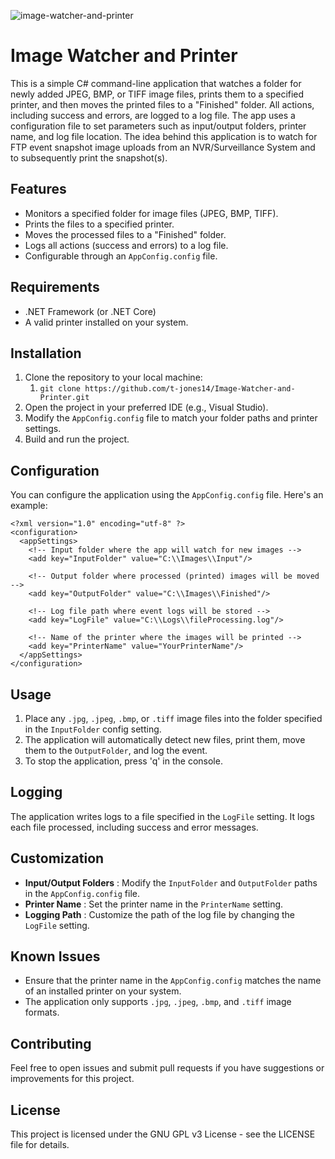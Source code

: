 ![image-watcher-and-printer](https://github.com/user-attachments/assets/ab9a693c-d500-4199-b55c-9d7a40788d66)

# Image Watcher and Printer

This is a simple C# command-line application that watches a folder for newly added JPEG, BMP, or TIFF image files, prints them to a specified printer, and then moves the printed files to a "Finished" folder. All actions, including success and errors, are logged to a log file. The app uses a configuration file to set parameters such as input/output folders, printer name, and log file location. The idea behind this application is to watch for FTP event snapshot image uploads from an NVR/Surveillance System and to subsequently print the snapshot(s).

## Features

- Monitors a specified folder for image files (JPEG, BMP, TIFF).
- Prints the files to a specified printer.
- Moves the processed files to a "Finished" folder.
- Logs all actions (success and errors) to a log file.
- Configurable through an `AppConfig.config` file.

## Requirements

- .NET Framework (or .NET Core)
- A valid printer installed on your system.

## Installation

1. Clone the repository to your local machine:
   1. `git clone https://github.com/t-jones14/Image-Watcher-and-Printer.git `
2. Open the project in your preferred IDE (e.g., Visual Studio).
3. Modify the `AppConfig.config` file to match your folder paths and printer settings.
4. Build and run the project.

## Configuration

You can configure the application using the `AppConfig.config` file. Here's an example:

```
<?xml version="1.0" encoding="utf-8" ?>
<configuration>
  <appSettings>
    <!-- Input folder where the app will watch for new images -->
    <add key="InputFolder" value="C:\\Images\\Input"/>

    <!-- Output folder where processed (printed) images will be moved -->
    <add key="OutputFolder" value="C:\\Images\\Finished"/>

    <!-- Log file path where event logs will be stored -->
    <add key="LogFile" value="C:\\Logs\\fileProcessing.log"/>

    <!-- Name of the printer where the images will be printed -->
    <add key="PrinterName" value="YourPrinterName"/>
  </appSettings>
</configuration>
```

## Usage

1. Place any `.jpg`, `.jpeg`, `.bmp`, or `.tiff` image files into the folder specified in the `InputFolder` config setting.
2. The application will automatically detect new files, print them, move them to the `OutputFolder`, and log the event.
3. To stop the application, press 'q' in the console.

## Logging

The application writes logs to a file specified in the `LogFile` setting. It logs each file processed, including success and error messages.

## Customization

* **Input/Output Folders** : Modify the `InputFolder` and `OutputFolder` paths in the `AppConfig.config` file.
* **Printer Name** : Set the printer name in the `PrinterName` setting.
* **Logging Path** : Customize the path of the log file by changing the `LogFile` setting.

## Known Issues

* Ensure that the printer name in the `AppConfig.config` matches the name of an installed printer on your system.
* The application only supports `.jpg`, `.jpeg`, `.bmp`, and `.tiff` image formats.

## Contributing

Feel free to open issues and submit pull requests if you have suggestions or improvements for this project.

## License

This project is licensed under the GNU GPL v3 License - see the LICENSE file for details.
